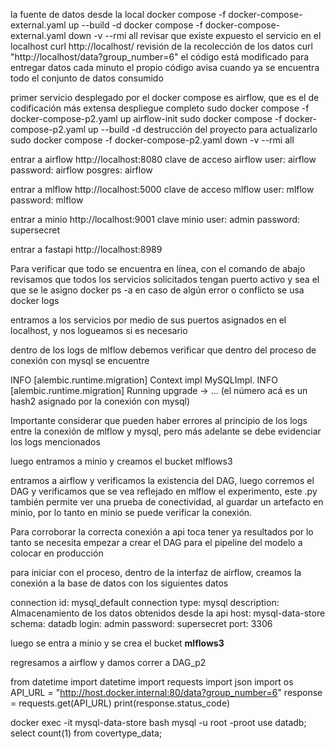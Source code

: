 
la fuente de datos desde la local
docker compose -f docker-compose-external.yaml up --build -d 
docker compose -f docker-compose-external.yaml down -v --rmi all 
revisar que existe expuesto el servicio en el localhost
curl http://localhost/
revisión de la recolección de los datos
curl "http://localhost/data?group_number=6"
el código está modificado para entregar datos cada minuto 
el propio código avisa cuando ya se encuentra todo el conjunto de datos consumido



primer servicio desplegado por el docker compose es airflow, que es el de codificación más extensa 
despliegue completo 
sudo 
docker compose -f docker-compose-p2.yaml up airflow-init 
sudo 
docker compose -f docker-compose-p2.yaml up --build -d 
destrucción del proyecto para actualizarlo
sudo 
docker compose -f docker-compose-p2.yaml down -v --rmi all 

entrar a airflow 
http://localhost:8080
clave de acceso airflow
user: airflow
password: airflow
posgres: airflow

entrar a mlflow
http://localhost:5000
clave de acceso mlflow
user: mlflow
password: mlflow

entrar a minio
http://localhost:9001
clave minio
user: admin
password: supersecret

entrar a fastapi
http://localhost:8989


Para verificar que todo se encuentra en línea, con el comando de abajo revisamos que todos los servicios solicitados tengan puerto activo y sea el que se le asigno 
docker ps -a
en caso de algún error o conflicto se usa 
docker logs <mombre del contenedor>

entramos a los servicios por medio de sus puertos asignados en el localhost, y nos logueamos si es necesario

dentro de los logs de mlflow debemos verificar que dentro del proceso de conexión con mysql se encuentre 

INFO [alembic.runtime.migration] Context impl MySQLImpl.
INFO [alembic.runtime.migration] Running upgrade  -> ... (el número acá es un hash2 asignado por la conexión con mysql)

Importante considerar que pueden haber errores al principio de los logs entre la conexión de mlflow y mysql, pero más adelante se debe evidenciar los logs mencionados

luego entramos a minio y creamos el bucket mlflows3

entramos a airflow y verificamos la existencia del DAG, luego corremos el DAG y verificamos que se vea reflejado en mlflow el experimento, este .py también permite ver una prueba de conectividad, al guardar un artefacto en minio, por lo tanto en minio se puede verificar la conexión.

Para corroborar la correcta conexión a api toca tener ya resultados por lo tanto se necesita empezar a crear el DAG para el pipeline del modelo a colocar en producción

para iniciar con el proceso, dentro de la interfaz de airflow, creamos la conexión a la base de datos con los siguientes datos

connection id: mysql_default
connection type: mysql
description: Almacenamiento de los datos obtenidos desde la api
host: mysql-data-store
schema: datadb
login: admin
password: supersecret
port: 3306


luego se entra a minio y se crea el bucket **mlflows3**

regresamos a airflow y damos correr a DAG_p2 


from datetime import datetime
import requests
import json
import os
API_URL = "http://host.docker.internal:80/data?group_number=6"
response = requests.get(API_URL)
print(response.status_code)

docker exec -it mysql-data-store bash
mysql -u root -proot
use datadb;
select count(1) from covertype_data;








